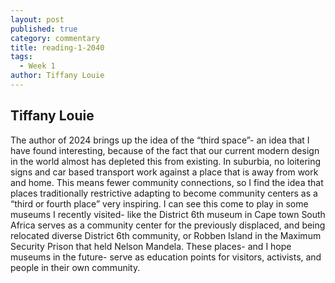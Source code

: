 ```yaml
---
layout: post
published: true
category: commentary
title: reading-1-2040
tags:
  - Week 1
author: Tiffany Louie
---
```

## Tiffany Louie

The author of 2024 brings up the idea of the “third space”- an idea that I have found interesting, because of the fact that our current modern design in the world almost has depleted this from existing. In suburbia, no loitering signs and car based transport work against a place that is away from work and home. This means fewer community connections, so I find the idea that places traditionally restrictive adapting to become community centers as a “third or fourth place” very inspiring. I can see this come to play in some museums I recently visited- like the District 6th museum in Cape town South Africa serves as a community center for the previously displaced, and being relocated diverse District 6th community, or Robben Island in the Maximum Security Prison that held Nelson Mandela. These places- and I hope museums in the future- serve as education points for visitors, activists, and people in their own community.
